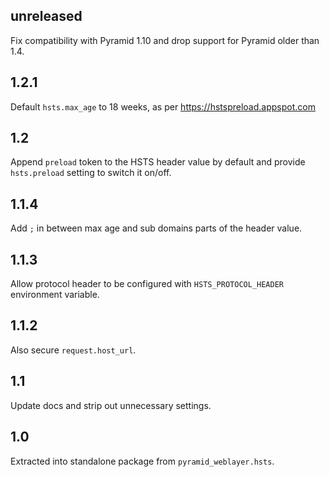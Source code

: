 ## unreleased

Fix compatibility with Pyramid 1.10 and drop support for Pyramid older than 1.4.

## 1.2.1

Default `hsts.max_age` to 18 weeks, as per https://hstspreload.appspot.com

## 1.2

Append `preload` token to the HSTS header value by default and provide
`hsts.preload` setting to switch it on/off.

## 1.1.4

Add `;` in between max age and sub domains parts of the header value.

## 1.1.3

Allow protocol header to be configured with `HSTS_PROTOCOL_HEADER` environment
variable.

## 1.1.2

Also secure ``request.host_url``.

## 1.1

Update docs and strip out unnecessary settings.

## 1.0

Extracted into standalone package from `pyramid_weblayer.hsts`.
